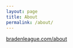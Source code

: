 ```yaml
---
layout: page
title: About
permalink: /about/
---
```


[bradenleague.com/about][bradenleaguedotcom]

[bradenleaguedotcom]: https://www.bradenleague.com/about